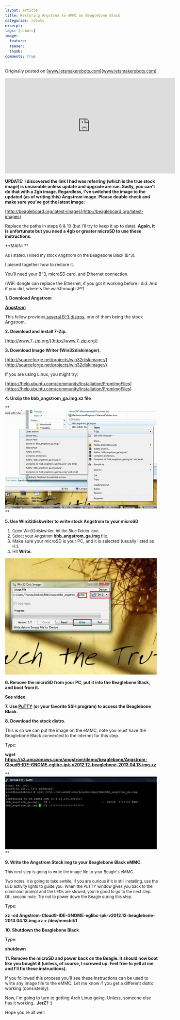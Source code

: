 ```yaml
---
layout: article
title: Restoring Angstrom to eMMC on Beaglebone Black
categories: robots
excerpt:
tags: [robots]
image:
  feature:
  teaser:
  thumb:
comments: true
---
```


Originally posted on [www.letsmakerobots.com](www.letsmakerobots.com)

<div class="flex-video">
<iframe width="560" height="315" src="https://www.youtube.com/embed/-UuNNiwHWFU" frameborder="0" allowfullscreen></iframe>
</div>

**UPDATE: I discovered the link I had was referring (which is the true stock image) is unuseable unless update and upgrade are run.  Sadly, you can't do that with a 2gb image.  Regardless, I've switched the image to the updated (as of writing this) Angstrom image.  Please double check and make sure you've got the latest image:**

[http://beagleboard.org/latest-images](http://beagleboard.org/latest-images)

Replace the paths in steps 8 & 10 (but I'll try to keep it up to date). **Again, it is unfortunate but you need a 4gb or greater microSD to use these instructions.**

**MAIN: **

<span style="font-size: 13px; line-height: 1.231;">As I stated, I killed my stock Angstrom on the Beaglebone Black (B^3).  </span>

I pieced together how to restore it.

You'll need your B^3, microSD card, and Ethernet connection.

(WiFi dongle can replace the Ethernet, if you got it working before I did.  And if you did, where's the walkthrough :P?)

**1. Download Angstrom**

**[Angstrom](http://s3.armhf.com/boards/omap/bbb/bbb_angstrom_ga.img.xz)**

This fellow provides[ several B^3 distros,](http://www.armhf.com/index.php/download/) one of them being the stock Angstrom.

**2. Download and install 7-Zip.**

[http://www.7-zip.org/](http://www.7-zip.org/)

**3. Download Image Writer (Win32diskimager).**

[http://sourceforge.net/projects/win32diskimager/](http://sourceforge.net/projects/win32diskimager/)

If you are using Linux, you might try:

[https://help.ubuntu.com/community/Installation/FromImgFiles](https://help.ubuntu.com/community/Installation/FromImgFiles)

**4. Unzip the bbb_angstrom_ga.img.xz file**

**![](/images/Unzip_with_7-Zip.jpg)
**

**5. Use Win32diskwriter to write stock Angstrom to your microSD**

1.  <span style="font-size: 13px; line-height: 1.231;">Open Win32diskwriter, hit the Blue Folder icon.</span>
2.  <span style="font-size: 13px; line-height: 1.231;">Select your Angstrom </span>**bbb_angstrom_ga.img** file.
3.  Make sure your microSD is your PC, and it is selected (usually listed as H:).
4.  Hit **Write.**

![](/images/win32diskimager.jpg)

**6. Remove the microSD from your PC, put it into the Beaglebone Black, and boot from it.**

**See video**

**7. Use [PuTTY](http://www.chiark.greenend.org.uk/~sgtatham/putty/download.html) (or your favorite SSH program) to access the Beaglebone Black.**

**8. Download the stock distro.**

This is so we can put the image on the eMMC, note you must have the Beaglebone Black connected to the internet for this step.

Type:

**wget https://s3.amazonaws.com/angstrom/demo/beaglebone/Angstrom-Cloud9-IDE-GNOME-eglibc-ipk-v2012.12-beaglebone-2013.04.13.img.xz**

**![](/images/Download_Stock_on_PuTTY.jpg)
**

**9. Write the Angstrom Stock img to your Beaglebone Black eMMC.**

<span style="font-size: 13px; line-height: 1.231;">This next step is going to write the image file to your Beagle's eMMC.  </span>

<span style="font-size: 13px; line-height: 1.231;">Two notes, it is going to take awhile, if you are curious if it is still installing, use the LED activity lights to guide you.  When the PuTTY window gives you back to the command prompt and the LEDs are slowed, you're good to go to the next step.  Oh, second note.  Try not to power down the Beagle during this step.</span>

Type:

**xz -cd Angstrom-Cloud9-IDE-GNOME-eglibc-ipk-v2012.12-beaglebone-2013.04.13.img.xz > /dev/mmcblk1**

**10. Shutdown the Beaglebone Black**

Type:

**shutdown**

**11. Remove the microSD and power back on the Beagle.  It should now boot like you bought it (unless, of course, I screwed up.  Feel free to yell at me and I'll fix these instructions).**

If you followed this process you'll see these instructions can be used to write any image file to the eMMC.  Let me know if you get a different distro working (consistenly).  

Now, I'm going to turn to getting Arch Linux going.  Unless, someone else has it working...**JerZ?** :)

Hope you're all well.
